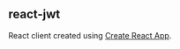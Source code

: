 ## react-jwt

React client created using [Create React App](https://github.com/facebook/create-react-app).
